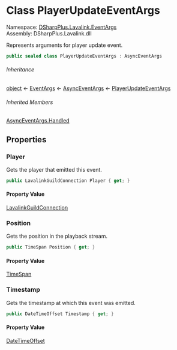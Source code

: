 # Class PlayerUpdateEventArgs

Namespace: [DSharpPlus.Lavalink.EventArgs](DSharpPlus.Lavalink.EventArgs.md)  
Assembly: DSharpPlus.Lavalink.dll

Represents arguments for player update event.

```csharp
public sealed class PlayerUpdateEventArgs : AsyncEventArgs
```

###### Inheritance

[object](https://learn.microsoft.com/dotnet/api/system.object) ← 
[EventArgs](https://learn.microsoft.com/dotnet/api/system.eventargs) ← 
[AsyncEventArgs](DSharpPlus.AsyncEvents.AsyncEventArgs.md) ← 
[PlayerUpdateEventArgs](DSharpPlus.Lavalink.EventArgs.PlayerUpdateEventArgs.md)

###### Inherited Members

[AsyncEventArgs.Handled](DSharpPlus.AsyncEvents.AsyncEventArgs.md\#DSharpPlus\_AsyncEvents\_AsyncEventArgs\_Handled)

## Properties

### <a id="DSharpPlus_Lavalink_EventArgs_PlayerUpdateEventArgs_Player"></a>Player

Gets the player that emitted this event.

```csharp
public LavalinkGuildConnection Player { get; }
```

#### Property Value

[LavalinkGuildConnection](DSharpPlus.Lavalink.LavalinkGuildConnection.md)

### <a id="DSharpPlus_Lavalink_EventArgs_PlayerUpdateEventArgs_Position"></a>Position

Gets the position in the playback stream.

```csharp
public TimeSpan Position { get; }
```

#### Property Value

[TimeSpan](https://learn.microsoft.com/dotnet/api/system.timespan)

### <a id="DSharpPlus_Lavalink_EventArgs_PlayerUpdateEventArgs_Timestamp"></a>Timestamp

Gets the timestamp at which this event was emitted.

```csharp
public DateTimeOffset Timestamp { get; }
```

#### Property Value

[DateTimeOffset](https://learn.microsoft.com/dotnet/api/system.datetimeoffset)


